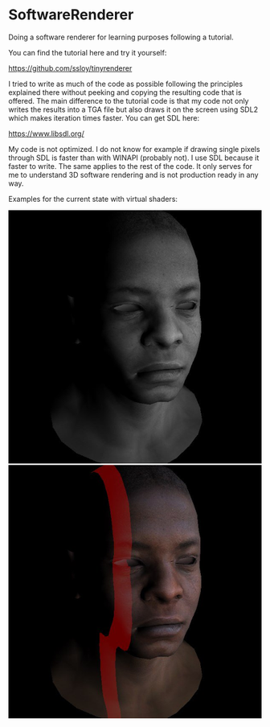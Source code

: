 # SoftwareRenderer
Doing a software renderer for learning purposes following a tutorial.

You can find the tutorial here and try it yourself:

https://github.com/ssloy/tinyrenderer

I tried to write as much of the code as possible following the principles explained there without peeking and copying the resulting code that is offered. The main difference to the tutorial code is that my code not only writes the results into a TGA file but also draws it on the screen using SDL2 which makes iteration times faster. You can get SDL here:

https://www.libsdl.org/

My code is not optimized. I do not know for example if drawing single pixels through SDL is faster than with WINAPI (probably not). I use SDL because it faster to write. The same applies to the rest of the code. It only serves for me to understand 3D software rendering and is not production ready in any way.

Examples for the current state with virtual shaders:

![black and white](softwarerenderer_blackwhite.jpg) ![red stripe](softwarerenderer_redstripe.jpg)
